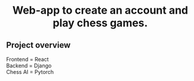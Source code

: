 <h1 align="center">
    Web-app to create an account and play chess games.
</h1>

## Project overview

Frontend  =  React <br>
Backend   =  Django <br>
Chess AI  =  Pytorch <br>

